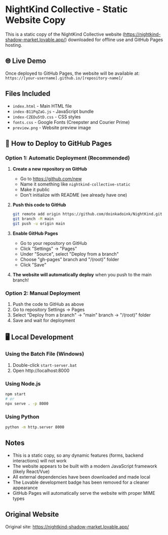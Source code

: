 # NightKind Collective - Static Website Copy

This is a static copy of the NightKind Collective website (https://nightkind-shadow-market.lovable.app/) downloaded for offline use and GitHub Pages hosting.

## 🌐 Live Demo

Once deployed to GitHub Pages, the website will be available at:
`https://[your-username].github.io/[repository-name]/`

## Files Included

- `index.html` - Main HTML file
- `index-B11PqZaG.js` - JavaScript bundle
- `index-CZEDu5tD.css` - CSS styles
- `fonts.css` - Google Fonts (Creepster and Courier Prime)
- `preview.png` - Website preview image

## 🚀 How to Deploy to GitHub Pages

### Option 1: Automatic Deployment (Recommended)

1. **Create a new repository on GitHub**
   - Go to https://github.com/new
   - Name it something like `nightkind-collective-static`
   - Make it public
   - Don't initialize with README (we already have one)

2. **Push this code to GitHub**
   ```bash
   git remote add origin https://github.com/doinkadoink/NightKind.git
   git branch -M main
   git push -u origin main
   ```

3. **Enable GitHub Pages**
   - Go to your repository on GitHub
   - Click "Settings" → "Pages"
   - Under "Source", select "Deploy from a branch"
   - Choose "gh-pages" branch and "/(root)" folder
   - Click "Save"

4. **The website will automatically deploy** when you push to the main branch!

### Option 2: Manual Deployment

1. Push the code to GitHub as above
2. Go to repository Settings → Pages
3. Select "Deploy from a branch" → "main" branch → "/(root)" folder
4. Save and wait for deployment

## 🖥️ Local Development

### Using the Batch File (Windows)
1. Double-click `start-server.bat`
2. Open http://localhost:8000

### Using Node.js
```bash
npm start
# or
npx serve . -p 8000
```

### Using Python
```bash
python -m http.server 8000
```

## Notes

- This is a static copy, so any dynamic features (forms, backend interactions) will not work
- The website appears to be built with a modern JavaScript framework (likely React/Vue)
- All external dependencies have been downloaded and made local
- The Lovable development badge has been removed for a cleaner appearance
- GitHub Pages will automatically serve the website with proper MIME types

## Original Website

Original site: https://nightkind-shadow-market.lovable.app/ 